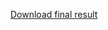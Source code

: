 <object data="https://github.com/radziq1302/WD1/raw/master/wd1.pdf" type="application/pdf" width=900 height=1200>
  <p><a href="https://github.com/radziq1302/WD1/raw/master/wd1.pdf">Download final result</a></p>
</object>
